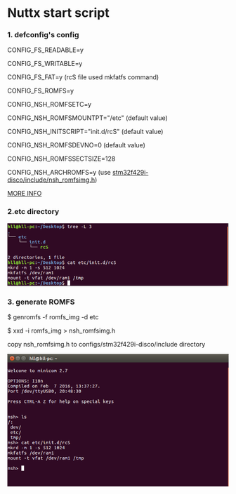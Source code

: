 # Nuttx start script

### 1. defconfig's config

CONFIG\_FS\_READABLE=y

CONFIG\_FS\_WRITABLE=y

CONFIG\_FS\_FAT=y \(rcS file used mkfatfs command\)

CONFIG\_FS\_ROMFS=y

CONFIG\_NSH\_ROMFSETC=y

CONFIG\_NSH\_ROMFSMOUNTPT="/etc" \(default value\)

CONFIG\_NSH\_INITSCRIPT="init.d/rcS" \(default value\)

CONFIG\_NSH\_ROMFSDEVNO=0 \(default value\)

CONFIG\_NSH\_ROMFSSECTSIZE=128

CONFIG\_NSH\_ARCHROMFS=y \(use [stm32f429i-disco/include/nsh_romfsimg.h](https://github.com/huanglilong/stm32-nuttx/blob/master/nuttx-configs/stm32f429discovery/include/nsh_romfsimg.h)\)

[MORE INFO](http://nuttx.org/Documentation/NuttShell.html#startupscript)

### 2.etc directory

![](/assets/nuttx_etc.png)

### 3. generate ROMFS

$ genromfs -f romfs_img -d etc

$ xxd -i romfs_img &gt; nsh_romfsimg.h

copy nsh_romfsimg.h to configs/stm32f429i-disco/include directory

![](/assets/nsh_etc_rcS.png)

